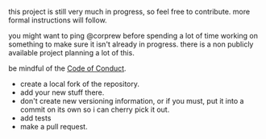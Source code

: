 this project is still very much in progress, so feel free to contribute.  more formal instructions will follow.  

you might want to ping @corprew before spending a lot of time working on something to make sure it isn't already in progress.  there is a non publicly available project planning a lot of this.

be mindful of the [Code of Conduct](CODE_OF_CONDUCT.md).

* create a local fork of the repository.
* add your new stuff there.
* don't create new versioning information, or if you must, put it into a commit on its own so i can cherry pick it out.
* add tests
* make a pull request.
